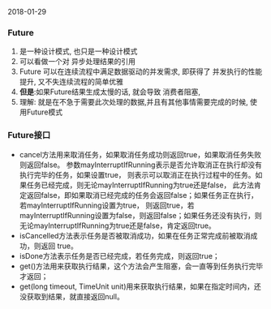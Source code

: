 2018-01-29

### Future
1. 是一种设计模式, 也只是一种设计模式
2. 可以看做一个对 异步处理结果的引用
3. Future 可以在连续流程中满足数据驱动的并发需求, 即获得了 并发执行的性能提升, 又不失连续流程的简单优雅
4. **但是**:如果Future结果生成太慢的话, 就会导致 消费者阻塞,
5. 理解: 就是在不急于需要此次处理的数据,并且有其他事情需要完成的时候, 使用Future模式

### Future接口
- cancel方法用来取消任务，如果取消任务成功则返回true，如果取消任务失败则返回false。
参数mayInterruptIfRunning表示是否允许取消正在执行却没有执行完毕的任务，如果设置true，
则表示可以取消正在执行过程中的任务。如果任务已经完成，则无论mayInterruptIfRunning为true还是false，
此方法肯定返回false，即如果取消已经完成的任务会返回false；如果任务正在执行，若mayInterruptIfRunning设置为true，
则返回true，若mayInterruptIfRunning设置为false，则返回false；如果任务还没有执行，则无论mayInterruptIfRunning为true还是false，肯定返回true。
- isCancelled方法表示任务是否被取消成功，如果在任务正常完成前被取消成功，则返回 true。
- isDone方法表示任务是否已经完成，若任务完成，则返回true；
- get()方法用来获取执行结果，这个方法会产生阻塞，会一直等到任务执行完毕才返回；
- get(long timeout, TimeUnit unit)用来获取执行结果，如果在指定时间内，还没获取到结果，就直接返回null。